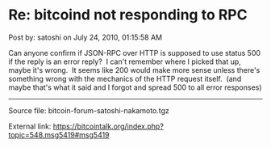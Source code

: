 # Re: bitcoind not responding to RPC

Post by: satoshi on July 24, 2010, 01:15:58 AM

Can anyone confirm if JSON-RPC over HTTP is supposed to use status 500 if the reply is an error reply? &nbsp;I can't remember where I picked that up, maybe it's wrong. &nbsp;It seems like 200 would make more sense unless there's something wrong with the mechanics of the HTTP request itself. &nbsp;(and maybe that's what it said and I forgot and spread 500 to all error responses)

---

Source file: bitcoin-forum-satoshi-nakamoto.tgz

External link: https://bitcointalk.org/index.php?topic=548.msg5419#msg5419
